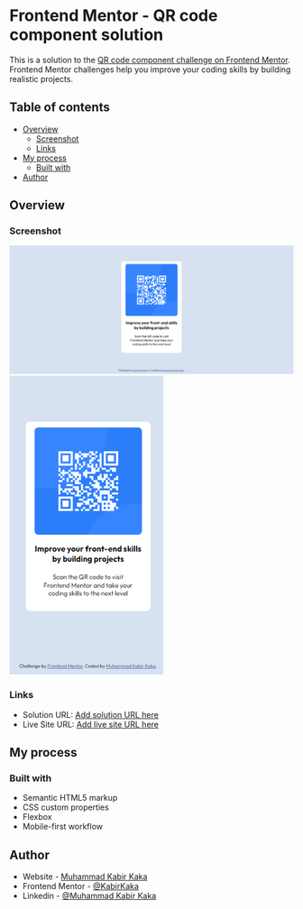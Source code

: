 # Frontend Mentor - QR code component solution

This is a solution to the [QR code component challenge on Frontend Mentor](https://www.frontendmentor.io/challenges/qr-code-component-iux_sIO_H). Frontend Mentor challenges help you improve your coding skills by building realistic projects. 

## Table of contents

- [Overview](#overview)
  - [Screenshot](#screenshot)
  - [Links](#links)
- [My process](#my-process)
  - [Built with](#built-with)
- [Author](#author)

## Overview

### Screenshot

![](./screenshots/Desktop-screenshot.png)
![](./screenshots/mobile-screenshot.png)

### Links

- Solution URL: [Add solution URL here](https://your-solution-url.com)
- Live Site URL: [Add live site URL here](https://your-live-site-url.com)

## My process

### Built with

- Semantic HTML5 markup
- CSS custom properties
- Flexbox
- Mobile-first workflow 

## Author

- Website - [Muhammad Kabir Kaka](https://www.your-site.com)
- Frontend Mentor - [@KabirKaka](https://www.frontendmentor.io/profile/KabirKaka)
- Linkedin - [@Muhammad Kabir Kaka](https://www.linkedin.com/in/muhammad-kabir-kaka/)
